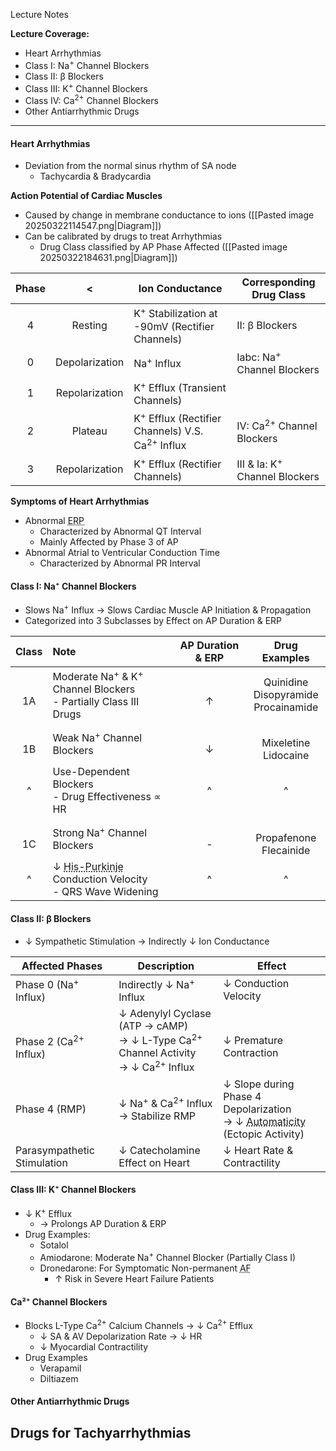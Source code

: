 Lecture Notes

**Lecture Coverage:**
- Heart Arrhythmias
- Class I: Na<sup>+</sup> Channel Blockers
- Class II: β Blockers
- Class III: K<sup>+</sup> Channel Blockers
- Class IV: Ca<sup>2+</sup> Channel Blockers
- Other Antiarrhythmic Drugs

---
#### **Heart Arrhythmias**
- Deviation from the normal sinus rhythm of SA node
	- Tachycardia & Bradycardia


**Action Potential of Cardiac Muscles**
- Caused by change in membrane conductance to ions ([[Pasted image 20250322114547.png|Diagram]])
- Can be calibrated by drugs to treat Arrhythmias
	- Drug Class classified by AP Phase Affected ([[Pasted image 20250322184631.png|Diagram]])

| Phase |       <        | Ion Conductance                                                       | Corresponding Drug Class                 |
| :---: | :------------: | --------------------------------------------------------------------- | ---------------------------------------- |
|   4   |    Resting     | K<sup>+</sup> Stabilization at -90mV (Rectifier Channels)             | II: β Blockers                           |
|   0   | Depolarization | Na<sup>+</sup> Influx                                                 | Iabc: Na<sup>+</sup> Channel Blockers    |
|   1   | Repolarization | K<sup>+</sup> Efflux (Transient Channels)                             |                                          |
|   2   |    Plateau     | K<sup>+</sup> Efflux (Rectifier Channels) V.S. Ca<sup>2+</sup> Influx | IV: Ca<sup>2+</sup> Channel Blockers     |
|   3   | Repolarization | K<sup>+</sup> Efflux (Rectifier Channels)                             | III & Ia: K<sup>+</sup> Channel Blockers |

**Symptoms of Heart Arrhythmias**
- Abnormal <abbr Title="Effective Refractory Period">ERP</abbr>
	- Characterized by Abnormal QT Interval
	- Mainly Affected by Phase 3 of AP
- Abnormal Atrial to Ventricular Conduction Time
	- Characterized by Abnormal PR Interval


#### **Class I: Na⁺ Channel Blockers**
- Slows Na<sup>+</sup> Influx → Slows Cardiac Muscle AP Initiation & Propagation
- Categorized into 3 Subclasses by Effect on AP Duration & ERP

| Class  | Note                                                                                                       | AP Duration & ERP |               Drug Examples               |
| :----: | :--------------------------------------------------------------------------------------------------------- | :---------------: | :---------------------------------------: |
| <br>1A | Moderate Na<sup>+</sup> & K<sup>+</sup> Channel Blockers<br>- Partially Class III Drugs                    |       <br>↑       | Quinidine<br>Disopyramide<br>Procainamide |
| <br>1B | Weak Na<sup>+</sup>  Channel Blockers<br>                                                                  |       <br>↓       |        <br>Mixeletine<br>Lidocaine        |
|   ^    | Use-Dependent Blockers<br>- Drug Effectiveness ∝ HR                                                        |         ^         |                     ^                     |
| <br>1C | Strong Na<sup>+</sup>  Channel Blockers                                                                    |       <br>-       |       <br>Propafenone<br>Flecainide       |
|   ^    | ↓ <abbr Title="Within Ventricular Myocytes">His-Purkinje</abbr> Conduction Velocity<br>- QRS Wave Widening |         ^         |                     ^                     |


#### **Class II: β Blockers**
- ↓ Sympathetic Stimulation → Indirectly ↓ Ion Conductance

| Affected Phases                      | Description                                                                                                   | Effect                                                                                                                                  |
| ------------------------------------ | ------------------------------------------------------------------------------------------------------------- | --------------------------------------------------------------------------------------------------------------------------------------- |
| Phase 0 (Na<sup>+</sup> Influx)      | Indirectly ↓ Na<sup>+</sup> Influx                                                                            | ↓ Conduction Velocity                                                                                                                   |
| <br>Phase 2 (Ca<sup>2+</sup> Influx) | ↓ Adenylyl Cyclase (ATP → cAMP) <br>→ ↓ L-Type Ca<sup>2+</sup> Channel Activity<br>→ ↓ Ca<sup>2+</sup> Influx | <br>↓ Premature Contraction                                                                                                             |
| Phase 4 (RMP)                        | ↓ Na<sup>+</sup> & Ca<sup>2+</sup> Influx<br>→ Stabilize RMP                                                  | ↓ Slope during Phase 4 Depolarization<br>→ ↓ <abbr Title="Self-Initiated Myocardial Contraction">Automaticity</abbr> (Ectopic Activity) |
| Parasympathetic Stimulation          | ↓ Catecholamine Effect on Heart                                                                               | ↓ Heart Rate & Contractility                                                                                                            |


#### **Class III: K⁺ Channel Blockers**
- ↓ K<sup>+</sup> Efflux 
	- → Prolongs AP Duration & ERP
- Drug Examples:
	- Sotalol
	- Amiodarone: Moderate Na<sup>+</sup> Channel Blocker (Partially Class I)
	- Dronedarone: For Symptomatic Non-permanent <abbr Title="Atrial Fibrillation">AF</abbr>
		- ↑ Risk in Severe Heart Failure Patients


#### **Ca²⁺ Channel Blockers**
- Blocks L-Type Ca<sup>2+</sup> Calcium Channels → ↓ Ca<sup>2+</sup> Efflux
	- ↓ SA & AV Depolarization Rate → ↓ HR
	- ↓ Myocardial Contractility
- Drug Examples
	- Verapamil
	- Diltiazem


#### **Other Antiarrhythmic Drugs**
**Drugs for Tachyarrhythmias**
- 
